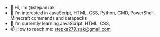 - 👋 Hi, I’m @stepanzak
- 👀 I’m interested in JavaScript, HTML, CSS, Python, CMD, PowerShell, Minecraft commands and datapacks
- 🌱 I’m currently learning JavaScript, HTML, CSS,
- 📫 How to reach me: stepka279.zak@gmail.com

